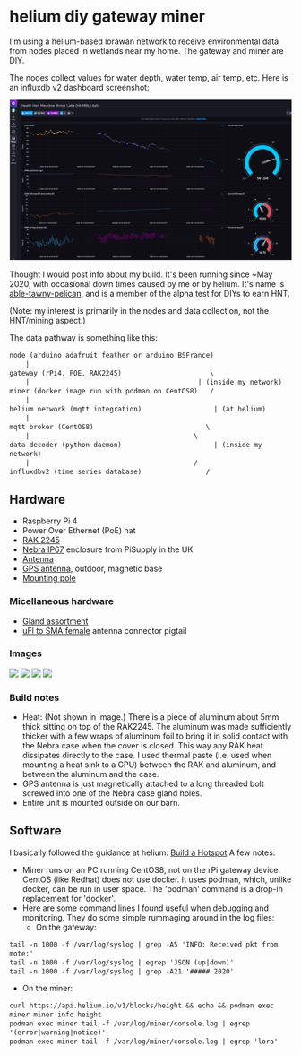 # helium diy gateway miner
I'm using a helium-based lorawan network to receive environmental data from nodes placed in wetlands near my home. The gateway and miner are DIY.

The nodes collect values for water depth, water temp, air temp, etc. Here is an influxdb v2 dashboard screenshot:

![](resources/images/influx_dashboard.PNG)

Thought I would post info about my build. It's been running since ~May 2020, with occasional down times caused by me or by helium. It's name is [able-tawny-pelican](https://explorer.helium.com/hotspots/112u5KiMDTqUQUYunAQSnnNieLThe7g54e6dzWcQLLUKG9h6gLA7), and is a member of the alpha test for DIYs to earn HNT.

(Note: my interest is primarily in the nodes and data collection, not the HNT/mining aspect.)

The data pathway is something like this:
```
node (arduino adafruit feather or arduino BSFrance)
	|
gateway (rPi4, POE, RAK2245)                      \
	|                                          | (inside my network)
miner (docker image run with podman on CentOS8)   /
	|
helium network (mqtt integration)                  | (at helium)	
	|
mqtt broker (CentOS8)                            \
	|                                         \
data decoder (python daemon)                       | (inside my network)
	|                                         /
influxdbv2 (time series database)                /
```
## Hardware
 - Raspberry Pi 4
 - Power Over Ethernet (PoE) hat
 - [RAK 2245](https://store.rakwireless.com/products/rak2245-pi-hat)
 - [Nebra IP67](https://uk.pi-supply.com/products/die-cast-outdoor-weatherproof-enclosure) enclosure from PiSupply in the UK
 - [Antenna](https://smile.amazon.com/gp/product/B07SL9KWXT)
 - [GPS antenna](https://www.digikey.com/product-detail/en/taoglas-limited/AA.162.301111/931-1238-ND/3945614), outdoor, magnetic base
 - [Mounting pole](https://smile.amazon.com/gp/product/B006J1WSGI)
### Micellaneous hardware
 - [Gland assortment](https://smile.amazon.com/gp/product/B077R1RT2T)
 - [uFl to SMA female](https://smile.amazon.com/onelinkmore-Connector-Pigtail-Bulkhead-Extension/dp/B01AJQ33Y4) antenna connector pigtail
### Images
![](resources/images/20200609_163258.jpg)
![](resources/images/20200609_163539.jpg)
![](resources/images/20200609_163555.jpg)
![](resources/images/20200609_170241.jpg)
### Build notes
 - Heat: (Not shown in image.) There is a piece of aluminum about 5mm thick sitting on top of the RAK2245. The aluminum was made sufficiently thicker with a few wraps of aluminum foil to bring it in solid contact with the Nebra case when the cover is closed. This way any RAK heat dissipates directly to the case. I used thermal paste (i.e. used when mounting a heat sink to a CPU) between the RAK and aluminum, and between the aluminum and the case.
 - GPS antenna is just magnetically attached to a long threaded bolt screwed into one of the Nebra case gland holes.
 - Entire unit is mounted outside on our barn.
## Software
I basically followed the guidance at helium: [Build a Hotspot](https://developer.helium.com/hotspot/developer-setup)
A few notes:
- Miner runs on an PC running CentOS8, not on the rPi gateway device. CentOS (like Redhat) does not use docker. It uses 
podman, which, unlike docker, can be run in user space. The 'podman' command is a drop-in replacement for 'docker'.
- Here are some command lines I found useful when debugging and monitoring. They do some simple rummaging around in the log files:
  - On the gateway:
```
tail -n 1000 -f /var/log/syslog | grep -A5 'INFO: Received pkt from mote:'
tail -n 1000 -f /var/log/syslog | egrep 'JSON (up|down)'
tail -n 1000 -f /var/log/syslog | grep -A21 '##### 2020'
```
   - On the miner:
```
curl https://api.helium.io/v1/blocks/height && echo && podman exec miner miner info height
podman exec miner tail -f /var/log/miner/console.log | egrep '(error|warning|notice)'
podman exec miner tail -f /var/log/miner/console.log | egrep 'lora'
```
<!--stackedit_data:
eyJoaXN0b3J5IjpbLTE3OTk5ODkzODEsLTUzOTk3MDA4NiwtNj
c5NDM5NDcsLTE3OTM2ODMwNTQsMjAxODcwOTE0MSwxOTgyNDk4
MzU3LDQ3OTIwMDE3MywxNTk2NjQxMTc4XX0=
-->
